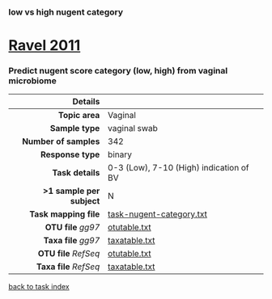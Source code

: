### low vs high nugent category
# [Ravel 2011]( ../docs/ravel.html )
### Predict nugent score category (low, high) from vaginal microbiome

| Details                   |                                                           |
| ------------------------: |-----------------------------------------------------------|
| **Topic area**                | Vaginal                                                |
| **Sample type**               | vaginal swab                                         |
| **Number of samples**         | 342                                         |
| **Response type**             | binary                                           |
| **Task details**              | 0-3 (Low), 7-10 (High) indication of BV                                  |
| **>1 sample per subject**     | N                                        |
| **Task mapping file**         | [task-nugent-category.txt](../datasets/ravel/task-nugent-category.txt)                                 |
| **OTU file** *gg97*           | [otutable.txt](../datasets/hmp/gg/otutable.txt)                             |
| **Taxa file** *gg97*          | [taxatable.txt](../datasets/hmp/gg/taxatable.txt)                          |
| **OTU file** *RefSeq*         | [otutable.txt](../datasets/ravel/refseq/otutable.txt)                    |
| **Taxa file** *RefSeq*        | [taxatable.txt](../datasets/hmp/refseq/taxatable.txt)                  |


[back to task index](../README.md)